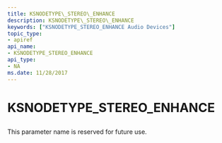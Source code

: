 ```yaml
---
title: KSNODETYPE\_STEREO\_ENHANCE
description: KSNODETYPE\_STEREO\_ENHANCE
keywords: ["KSNODETYPE_STEREO_ENHANCE Audio Devices"]
topic_type:
- apiref
api_name:
- KSNODETYPE_STEREO_ENHANCE
api_type:
- NA
ms.date: 11/28/2017
---
```


# KSNODETYPE\_STEREO\_ENHANCE


## <span id="ddk_ksnodetype_stereo_enhance_ks"></span><span id="DDK_KSNODETYPE_STEREO_ENHANCE_KS"></span>


This parameter name is reserved for future use.

 

 





